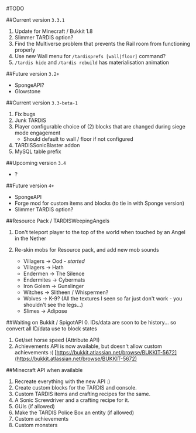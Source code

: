#TODO


##Current version `3.3.1`
1. Update for Minecraft / Bukkit 1.8
2. Slimmer TARDIS option?
3. Find the Multiverse problem that prevents the Rail room from functioning properly
4. Use new Wall menu for `/tardisprefs [wall|floor]` command?
5. `/tardis hide` and `/tardis rebuild` has materialisation animation

##Future version `3.2+`
* SpongeAPI?
* Glowstone

##Current version `3.3-beta-1`
1. Fix bugs
2. Junk TARDIS
3. Player configurable choice of (2) blocks that are changed during siege mode engagement
   * Should default to wall / floor if not configured
4. TARDISSonicBlaster addon
5. MySQL table prefix

##Upcoming version `3.4`
* ?

##Future version `4+`
* SpongeAPI
* Forge mod for custom items and blocks (to tie in with Sponge version)
* Slimmer TARDIS option?

##Resource Pack / TARDISWeepingAngels

1. Don't teleport player to the top of the world when touched by an Angel in the Nether
2. Re-skin mobs for Resource pack, and add new mob sounds

   * Villagers -> Ood - _started_
   * Villagers -> Hath
   * Endermen -> The Silence
   * Endermites -> Cybermats
   * Iron Golem -> Gunslinger
   * Witches -> Slitheen / Whispermen?
   * Wolves -> K-9? (All the textures I seen so far just don't work - you shouldn't see the legs...)
   * Slimes -> Adipose

##Waiting on Bukkit / SpigotAPI
0. IDs/data are soon to be history... so convert all ID/data use to block states 
1. Get/set horse speed (Attribute API)
2. Achievements API is now available, but doesn't allow custom achievements :( [https://bukkit.atlassian.net/browse/BUKKIT-5672](https://bukkit.atlassian.net/browse/BUKKIT-5672)

##Minecraft API when available
1. Recreate everything with the new API :)
2. Create custom blocks for the TARDIS and console.
3. Custom TARDIS items and crafting recipes for the same.
4. A Sonic Screwdriver and a crafting recipe for it.
5. GUIs (if allowed)
6. Make the TARDIS Police Box an entity (if allowed)
7. Custom achievements
8. Custom monsters
